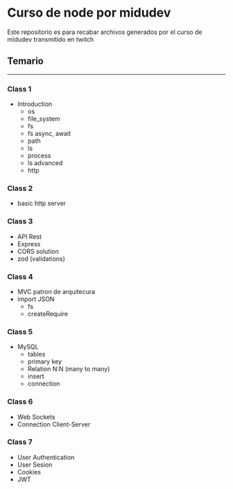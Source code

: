 # Curso de node por midudev

Este repositorio es para recabar archivos generados por el curso de midudev transmitido en twitch

## Temario

---

### Class 1

- Introduction
  - os
  - file_system
  - fs
  - fs async, await
  - path
  - ls
  - process
  - ls advanced
  - http

### Class 2

- basic http server

### Class 3

- API Rest
- Express
- CORS solution
- zod (validations)

### Class 4

- MVC patron de arquitecura
- import JSON
  - fs
  - createRequire

### Class 5

- MySQL
  - tables
  - primary key
  - Relation N:N (many to many)
  - insert
  - connection

### Class 6

- Web Sockets
- Connection Client-Server

### Class 7

- User Authentication
- User Sesion
- Cookies
- JWT
